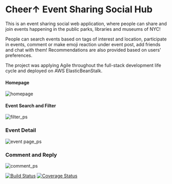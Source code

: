 # Cheer↑ Event Sharing Social Hub  
This is an event sharing social web application, where people can share and join events happening in the public parks, libraries and museums of NYC!  

People can search events based on tags of interest and location, participate in events, comment or make emoji reaction under event post, add friends and chat with them! Recommendations are also provided based on users' preferences.  

The project was applying Agile throughout the full-stack development life cycle and deployed on AWS ElasticBeanStalk.  
#### Homepage
![homepage](https://github.com/user-attachments/assets/35a6354b-06c8-4896-909b-f253dbccd3c3)
#### Event Search and Filter
![filter_ps](https://github.com/user-attachments/assets/da5bfcc3-0e7c-4cc5-8ba9-dee81eb40696)
### Event Detail
![event page_ps](https://github.com/user-attachments/assets/6287ec5f-b3c8-4e37-ac24-f774b5d7b7ff)
### Comment and Reply
![comment_ps](https://github.com/user-attachments/assets/9860515f-389f-44ba-893c-a687837d9991)




[![Build Status](https://app.travis-ci.com/gcivil-nyu-org/Wednesday-Fall2023-Team-3.svg?branch=develop)](https://app.travis-ci.com/gcivil-nyu-org/Wednesday-Fall2023-Team-3)
[![Coverage Status](https://coveralls.io/repos/github/gcivil-nyu-org/Wednesday-Fall2023-Team-3/badge.svg?branch=develop)](https://coveralls.io/github/gcivil-nyu-org/Wednesday-Fall2023-Team-3?branch=develop)

